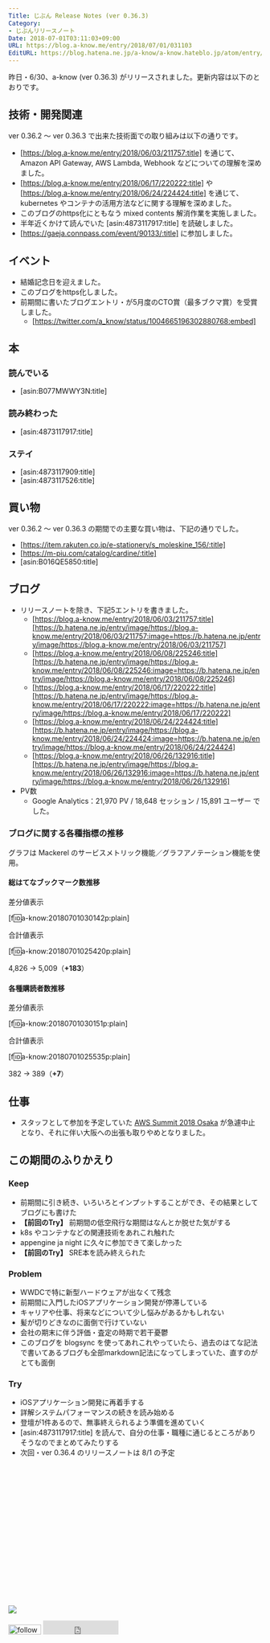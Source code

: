 ```yaml
---
Title: じぶん Release Notes (ver 0.36.3)
Category:
- じぶんリリースノート
Date: 2018-07-01T03:11:03+09:00
URL: https://blog.a-know.me/entry/2018/07/01/031103
EditURL: https://blog.hatena.ne.jp/a-know/a-know.hateblo.jp/atom/entry/10257846132596846647
---
```


昨日・6/30、a-know (ver 0.36.3) がリリースされました。更新内容は以下のとおりです。


<!-- more -->


## 技術・開発関連
ver 0.36.2 〜 ver 0.36.3 で出来た技術面での取り組みは以下の通りです。

- [https://blog.a-know.me/entry/2018/06/03/211757:title] を通じて、Amazon API Gateway, AWS Lambda, Webhook などについての理解を深めました。
- [https://blog.a-know.me/entry/2018/06/17/220222:title] や [https://blog.a-know.me/entry/2018/06/24/224424:title] を通じて、kubernetes やコンテナの活用方法などに関する理解を深めました。
- このブログのhttps化にともなう mixed contents 解消作業を実施しました。
- 半年近くかけて読んでいた [asin:4873117917:title] を読破しました。
- [https://gaeja.connpass.com/event/90133/:title] に参加しました。


## イベント
- 結婚記念日を迎えました。
- このブログをhttps化しました。
- 前期間に書いたブログエントリ・が5月度のCTO賞（最多ブクマ賞）を受賞しました。
    - [https://twitter.com/a_know/status/1004665196302880768:embed]



## 本
### 読んでいる
- [asin:B077MWWY3N:title]

### 読み終わった
- [asin:4873117917:title]


### ステイ
* [asin:4873117909:title]
* [asin:4873117526:title]


## 買い物
ver 0.36.2 〜 ver 0.36.3 の期間での主要な買い物は、下記の通りでした。

- [https://item.rakuten.co.jp/e-stationery/s_moleskine_156/:title]
- [https://m-piu.com/catalog/cardine/:title]
- [asin:B016QE5850:title]



## ブログ
* リリースノートを除き、下記5エントリを書きました。
    * [https://blog.a-know.me/entry/2018/06/03/211757:title][https://b.hatena.ne.jp/entry/image/https://blog.a-know.me/entry/2018/06/03/211757:image=https://b.hatena.ne.jp/entry/image/https://blog.a-know.me/entry/2018/06/03/211757]
    * [https://blog.a-know.me/entry/2018/06/08/225246:title][https://b.hatena.ne.jp/entry/image/https://blog.a-know.me/entry/2018/06/08/225246:image=https://b.hatena.ne.jp/entry/image/https://blog.a-know.me/entry/2018/06/08/225246]
    * [https://blog.a-know.me/entry/2018/06/17/220222:title][https://b.hatena.ne.jp/entry/image/https://blog.a-know.me/entry/2018/06/17/220222:image=https://b.hatena.ne.jp/entry/image/https://blog.a-know.me/entry/2018/06/17/220222]
    * [https://blog.a-know.me/entry/2018/06/24/224424:title][https://b.hatena.ne.jp/entry/image/https://blog.a-know.me/entry/2018/06/24/224424:image=https://b.hatena.ne.jp/entry/image/https://blog.a-know.me/entry/2018/06/24/224424]
    * [https://blog.a-know.me/entry/2018/06/26/132916:title][https://b.hatena.ne.jp/entry/image/https://blog.a-know.me/entry/2018/06/26/132916:image=https://b.hatena.ne.jp/entry/image/https://blog.a-know.me/entry/2018/06/26/132916]
* PV数
    * Google Analytics：21,970 PV / 18,648 セッション / 15,891 ユーザー でした。


### ブログに関する各種指標の推移

グラフは Mackerel のサービスメトリック機能／グラフアノテーション機能を使用。

#### 総はてなブックマーク数推移

差分値表示

[f:id:a-know:20180701030142p:plain]

合計値表示

[f:id:a-know:20180701025420p:plain]

4,826 → 5,009（<b>+183</b>）


#### 各種購読者数推移

差分値表示

[f:id:a-know:20180701030151p:plain]

合計値表示

[f:id:a-know:20180701025535p:plain]


382 → 389（<b>+7</b>）


## 仕事
- スタッフとして参加を予定していた [AWS Summit 2018 Osaka](https://www.awssummit.tokyo/osaka/) が急遽中止となり、それに伴い大阪への出張も取りやめとなりました。


## この期間のふりかえり
### Keep
- 前期間に引き続き、いろいろとインプットすることができ、その結果としてブログにも書けた
- **【前回のTry】** 前期間の低空飛行な期間はなんとか脱せた気がする
- k8s やコンテナなどの関連技術をあれこれ触れた
- appengine ja night に久々に参加できて楽しかった
- **【前回のTry】** SRE本を読み終えられた


### Problem
- WWDCで特に新型ハードウェアが出なくて残念
- 前期間に入門したiOSアプリケーション開発が停滞している
- キャリアや仕事、将来などについて少し悩みがあるかもしれない
- 髪が切りどきなのに面倒で行けていない
- 会社の期末に伴う評価・査定の時期で若干憂鬱
- このブログを blogsync を使ってあれこれやっていたら、過去のはてな記法で書いてあるブログも全部markdown記法になってしまっていた、直すのがとても面倒

### Try
- iOSアプリケーション開発に再着手する
- 詳解システムパフォーマンスの続きを読み始める
- 登壇が1件あるので、無事終えられるよう準備を進めていく
- [asin:4873117917:title] を読んで、自分の仕事・職種に通じるところがありそうなのでまとめてみたりする
- 次回・ver 0.36.4 のリリースノートは 8/1 の予定



<div>
<br>
<script async src="//pagead2.googlesyndication.com/pagead/js/adsbygoogle.js"></script>
<!-- article-bottom2 -->
<ins class="adsbygoogle"
     style="display:inline-block;width:300px;height:250px"
     data-ad-client="ca-pub-3463034538369189"
     data-ad-slot="5274552934"></ins>
<script>
(adsbygoogle = window.adsbygoogle || []).push({});
</script>

<a href="http://bit.ly/pixe-la" target='blank' rel="nofollow"><img src="https://cdn-ak.f.st-hatena.com/images/fotolife/a/a-know/20170405/20170405220342.png"></a>
<br>
</div>

<div>
<a href='https://cloud.feedly.com/#subscription%2Ffeed%2Fhttp%3A%2F%2Fblog.a-know.me%2Ffeed'  target='blank'><img id='feedlyFollow' src='https://s3.feedly.com/img/follows/feedly-follow-rectangle-volume-small_2x.png' alt='follow us in feedly' width='65' height='20'></a>



<iframe src="https://blog.hatena.ne.jp/a-know/a-know.hateblo.jp/subscribe/iframe" allowtransparency="true" frameborder="0" scrolling="no" width="150" height="28"></iframe>
</div>



<script src="https://moshi-moshi.moshimo.works/moshimoshi/a_know_blog/2018-07-01-031103?title=%E3%81%98%E3%81%B6%E3%82%93%20Release%20Notes%20(ver%200.36.3)"></script>
